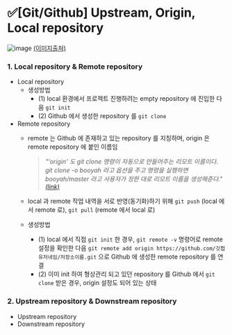 # ✅[Git/Github] Upstream, Origin, Local repository

![image](https://github.com/code-sum/TIL/assets/106902415/04bd74a5-99cd-4d3f-ab4c-bb0ba76a3f6c)
[(이미지출처)](https://velog.io/@koominji/Git-%ED%98%91%EC%97%85%ED%95%98%EA%B8%B0-fork-clone-pull-request-fetch-upstream#1-%EC%9B%90%EB%B3%B8-%EC%A0%80%EC%9E%A5%EC%86%8C%EC%97%90%EC%84%9C-%EB%82%98%EC%9D%98-%EC%A0%80%EC%9E%A5%EC%86%8C%EB%A1%9C-fork-%ED%95%B4%EC%98%A4%EA%B8%B0)


### 1. Local repository & Remote repository 

- Local repository
  - 생성방법
    - (1) local 환경에서 프로젝트 진행하려는 empty repository 에 진입한 다음 `git init`
    - (2) Github 에서 생성한 repository 를 `git clone`
- Remote repository
  - remote 는 Github 에 존재하고 있는 repository 를 지칭하며, origin 은 remote repository 에 붙인 이름임

  
    > _"'origin' 도 git clone 명령이 자동으로 만들어주는 리모트 이름이다. git clone -o booyah 라고 옵션을 주고 명령을 실행하면 booyah/master 라고 사용자가 정한 대로 리모트 이름을 생성해준다." [(link)](https://git-scm.com/book/ko/v2/Git-%EB%B8%8C%EB%9E%9C%EC%B9%98-%EB%A6%AC%EB%AA%A8%ED%8A%B8-%EB%B8%8C%EB%9E%9C%EC%B9%98)_
  - local 과 remote 작업 내역을 서로 반영(동기화)하기 위해 `git push` (local 에서 remote 로), `git pull` (remote 에서 local 로)
  - 생성방법
    - (1) local 에서 직접 `git init` 한 경우, `git remote -v` 명령어로 remote 설정을 확인한 다음 `git remote add origin https://github.com/깃헙유저네임/저장소이름.git` 으로 Github 에 생성한 remote repository 를 연결
    - (2) 이미 init 하여 형상관리 되고 있던 repository 를 Github 에서 `git clone` 받은 경우, origin 설정도 되어 있는 상태


### 2. Upstream repository & Downstream repository

- Upstream repository
- Downstream repository
